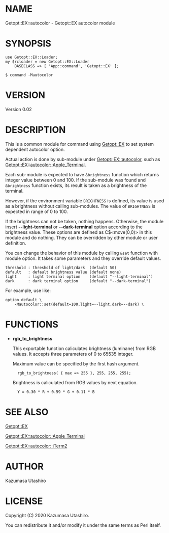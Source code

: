# NAME

Getopt::EX::autocolor - Getopt::EX autocolor module

# SYNOPSIS

    use Getopt::EX::Loader;
    my $rcloader = new Getopt::EX::Loader
        BASECLASS => [ 'App::command', 'Getopt::EX' ];

    $ command -Mautocolor

# VERSION

Version 0.02

# DESCRIPTION

This is a common module for command using [Getopt::EX](https://metacpan.org/pod/Getopt::EX) to set system
dependent autocolor option.

Actual action is done by sub-module under [Getopt::EX::autocolor](https://metacpan.org/pod/Getopt::EX::autocolor),
such as [Getopt::EX::autocolor::Apple\_Terminal](https://metacpan.org/pod/Getopt::EX::autocolor::Apple_Terminal).

Each sub-module is expected to have `&brightness` function which
returns integer value between 0 and 100.  If the sub-module was found
and `&brightness` function exists, its result is taken as a
brightness of the terminal.

However, if the environment variable `BRIGHTNESS` is defined, its
value is used as a brightness without calling sub-modules.  The value
of `BRIGHTNESS` is expected in range of 0 to 100.

If the brightness can not be taken, nothing happens.  Otherwise, the
module insert **--light-terminal** or **--dark-terminal** option
according to the brightness value.  These options are defined as
C$<move(0,0)> in this module and do nothing.  They can be overridden
by other module or user definition.

You can change the behavior of this module by calling `&set` function
with module option.  It takes some parameters and they override
default values.

    threshold : threshold of light/dark  (default 50)
    default   : default brightness value (default none)
    light     : light terminal option    (default "--light-terminal")
    dark      : dark terminal option     (default "--dark-terminal")

For example, use like:

    option default \
        -Mautocolor::set(default=100,light=--light,dark=--dark) \

# FUNCTIONS

- **rgb\_to\_brightness**

    This exportable function caliculates brightness (luminane) from RGB
    values.  It accepts three parameters of 0 to 65535 integer.

    Maximum value can be specified by the first hash argument.

        rgb_to_brightness( { max => 255 }, 255, 255, 255);

    Brightness is caliculated from RGB values by next equation.

        Y = 0.30 * R + 0.59 * G + 0.11 * B

# SEE ALSO

[Getopt::EX](https://metacpan.org/pod/Getopt::EX)

[Getopt::EX::autocolor::Apple\_Terminal](https://metacpan.org/pod/Getopt::EX::autocolor::Apple_Terminal)

[Getopt::EX::autocolor::iTerm2](https://metacpan.org/pod/Getopt::EX::autocolor::iTerm2)

# AUTHOR

Kazumasa Utashiro

# LICENSE

Copyright (C) 2020 Kazumasa Utashiro.

You can redistribute it and/or modify it under the same terms
as Perl itself.
